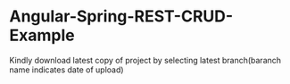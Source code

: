 # Angular-Spring-REST-CRUD-Example
Kindly download latest copy of project by selecting latest branch(baranch name indicates date of upload)
